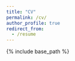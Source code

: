 ```yaml
---
title: "CV"
permalink: /cv/
author_profile: true
redirect_from:
  - /resume
---
```


{% include base_path %}

<object 
  data="/_pdfs/Persch_CV.pdf" 
  width="1000" 
  height="1000" 
  type="application/pdf"></object>
